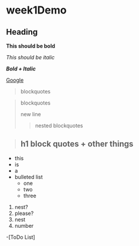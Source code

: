 # week1Demo

## Heading

**This should be bold**

*This should be italic*

***Bold + Italic***

[Google](http://www.google.com)

>blockquotes

>blockquotes
>
>new line
>>nested blockquotes

> ## h1 		block quotes + other things

- this
- is
- a
- bulleted list
  - one
  - two
  - three
1. nest?
2. please?
  1. nest
  2. number

-[ToDo List]


  
